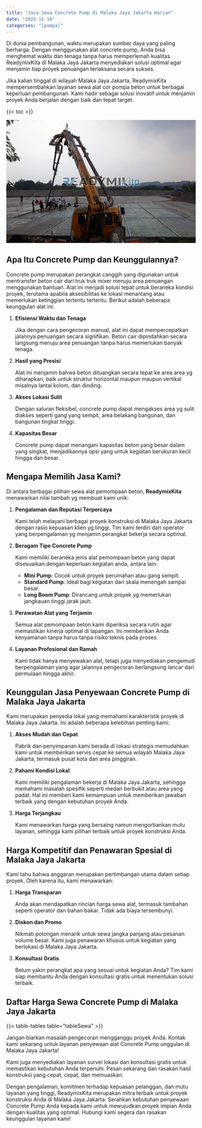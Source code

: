 ```yaml
---
title: "Jasa Sewa Concrete Pump di Malaka Jaya Jakarta Harian"
date: "2023-11-14"
categories: "[pompa]"
---
```


Di dunia pembangunan, waktu merupakan sumber daya yang paling berharga. Dengan menggunakan alat concrete pump, Anda bisa menghemat waktu dan tenaga tanpa harus memperlemah kualitas. ReadymixKita di Malaka Jaya Jakarta menyediakan solusi optimal agar menjamin tiap proyek penuangan terlaksana secara sukses.

Jika kalian tinggal di wilayah Malaka Jaya Jakarta, ReadymixKita mempersembahkan layanan sewa alat cor pompa beton untuk berbagai keperluan pembangunan. Kami hadir sebagai solusi inovatif untuk menjamin proyek Anda berjalan dengan baik dan tepat target.

{{< toc >}}

![Jasa Sewa Concrete Pump di Malaka Jaya Jakarta Harian](/images/pompa/sewa-pompa-06.jpg)

## Apa Itu Concrete Pump dan Keunggulannya?

Concrete pump merupakan perangkat canggih yang digunakan untuk mentransfer beton cair dari truk truk mixer menuju area penuangan menggunakan bantuan. Alat ini menjadi solusi tepat untuk beraneka kondisi proyek, terutama apabila aksesibilitas ke lokasi menantang atau memerlukan ketinggian tertentu tertentu. Berikut adalah beberapa keunggulan alat ini:

1. **Efisiensi Waktu dan Tenaga**

   Jika dengan cara pengecoran manual, alat ini dapat mempercepatkan jalannya penuangan secara signifikan. Beton cair dipindahkan secara langsung menuju area penuangan tanpa harus memerlukan banyak tenaga.

2. **Hasil yang Presisi**

   Alat ini menjamin bahwa beton dituangkan secara tepat ke area area yg diharapkan, baik untuk struktur horizontal maupun maupun vertikal misalnya lantai kolom, dan dinding.

3. **Akses Lokasi Sulit**

   Dengan saluran fleksibel, concrete pump dapat mengakses area yg sulit diakses seperti gang yang sempit, area belakang bangunan, dan bangunan tingkat tinggi.

4. **Kapasitas Besar**

   Concrete pump dapat menangani kapasitas beton yang besar dalam yang singkat, menjadikannya opsi yang untuk kegiatan berukuran kecil hingga dan besar.

## Mengapa Memilih Jasa Kami?

Di antara berbagai pilihan sewa alat pemompaan beton, **ReadymixKita** menawarkan nilai tambah yg membuat kami unik:

1. **Pengalaman dan Reputasi Terpercaya**

   Kami telah melayani berbagai proyek konstruksi di Malaka Jaya Jakarta dengan rasio kepuasan klien yg tinggi. Tim kami terdiri dari operator yang berpengalaman yg menjamin perangkat bekerja secara optimal.

2. **Beragam Tipe Concrete Pump**

   Kami memiliki beraneka jenis alat pemompaan beton yang dapat disesuaikan dengan keperluan kegiatan anda, antara lain:
   - **Mini Pump**: Cocok untuk proyek perumahan atau gang sempit.
   - **Standard Pump**: Ideal bagi kegiatan dari skala menengah sampai besar.
   - **Long Boom Pump**: Dirancang untuk proyek yg memerlukan jangkauan tinggi jarak jauh.

3. **Perawatan Alat yang Terjamin**

   Semua alat pemompaan beton kami diperiksa secara rutin agar memastikan kinerja optimal di lapangan. Ini memberikan Anda kenyamanan tanpa harus tanpa risiko teknis pada proses.

4. **Layanan Profesional dan Ramah**

   Kami tidak hanya menyewakan alat, tetapi juga menyediakan pengemudi berpengalaman yang agar jalannya pengecoran berlangsung lancar dari permulaan hingga akhir.

## Keunggulan Jasa Penyewaan Concrete Pump di Malaka Jaya Jakarta

Kami merupakan penyedia lokal yang memahami karakteristik proyek di Malaka Jaya Jakarta. Ini adalah beberapa kelebihan penting kami:

1. **Akses Mudah dan Cepat**

   Pabrik dan penyimpanan kami berada di lokasi strategis memudahkan kami untuk memberikan servis cepat ke semua wilayah Malaka Jaya Jakarta, termasuk pusat kota dan area pinggiran.

2. **Pahami Kondisi Lokal**

   Kami memiliki pengalaman bekerja di Malaka Jaya Jakarta, sehingga memahami masalah spesifik seperti medan berbukit atau area yang padat. Hal ini memberi kami kemampuan untuk memberikan jawaban terbaik yang dengan kebutuhan proyek Anda.

3. **Harga Terjangkau**

   Kami menawarkan harga yang bersaing namun mengorbankan mutu layanan, sehingga kami pilihan terbaik untuk proyek konstruksi Anda.

## Harga Kompetitif dan Penawaran Spesial di Malaka Jaya Jakarta

Kami tahu bahwa anggaran merupakan pertimbangan utama dalam setiap proyek. Oleh karena itu, kami menawarkan:

1. **Harga Transparan**

   Anda akan mendapatkan rincian harga sewa alat, termasuk tambahan seperti operator dan bahan bakar. Tidak ada biaya tersembunyi.

2. **Diskon dan Promo**

   Nikmati potongan menarik untuk sewa jangka panjang atau pesanan volume besar. Kami juga penawaran khusus untuk kegiatan yang berlokasi di Malaka Jaya Jakarta.

3. **Konsultasi Gratis**

   Belum yakin perangkat apa yang sesuai untuk kegiatan Anda? Tim kami siap membantu Anda dengan konsultasi gratis untuk menentukan solusi terbaik.

## Daftar Harga Sewa Concrete Pump di Malaka Jaya Jakarta

{{< table-tables table="tableSewa" >}}

Jangan biarkan masalah pengecoran mengganggu proyek Anda. Kontak kami sekarang untuk layanan penyewaan alat Concrete Pump unggulan di Malaka Jaya Jakarta!

Kami juga menyediakan layanan survei lokasi dan konsultasi gratis untuk memastikan kebutuhan Anda terpenuhi. Pesan sekarang dan rasakan hasil konstruksi yang cepat, cepat, dan memuaskan.

Dengan pengalaman, komitmen terhadap kepuasan pelanggan, dan mutu layanan yang tinggi, ReadymixKita merupakan mitra terbaik untuk proyek konstruksi Anda di Malaka Jaya Jakarta. Serahkan kebutuhan penyewaan Concrete Pump Anda kepada kami untuk mewujudkan proyek impian Anda dengan kualitas yang optimal. Hubungi kami segera dan rasakan keunggulan layanan kami!